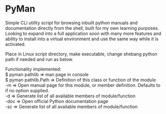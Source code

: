 # PyMan

Simple CLI utility script for browsing inbuilt python manuals and documentation directly from the shell, built for my own learning purposes. Looking to expand into a full
application soon with many more features and ability to install into a virtual environment and use the same way while it is activated.

Place in Linux script directory, make executable, change shebang python path if needed and run as below.

Functionality implemented: <br />
$ pyman pathlib => man page in console <br />
$ pyman pathlib.Path => Definition of this class or function of the module <br />
    -m => Open manual page for this module, or member definition. Defaults to if no option supplied. <br />
    -d => Generate list of all available members of module/function <br />
    -doc => Open official Python documentation page <br />
    -sc => Generate list of all available members of module/function <br />
